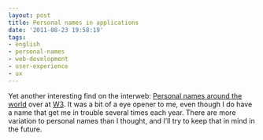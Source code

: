 ```yaml
---
layout: post
title: Personal names in applications
date: '2011-08-23 19:58:19'
tags:
- english
- personal-names
- web-development
- user-experience
- ux
---
```



Yet another interesting find on the interweb: [Personal names around the world](http://lostechies.com/derekgreer/2011/07/19/effective-tests-avoiding-context-obscurity/) over at [W3](http://www.w3.org/). It was a bit of a eye opener to me, even though I do have a name that get me in trouble several times each year. There are more variation to personal names than I thought, and I’ll try to keep that in mind in the future.

